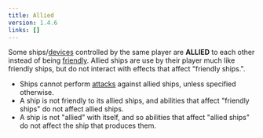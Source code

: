 ```yaml
---
title: Allied
version: 1.4.6
links: []
---
```


Some ships/[devices](/rules/Device) controlled by the same player are **ALLIED** to each other instead of being [friendly](/rules/Friendly). Allied ships are use by their player much like friendly ships, but do not interact with effects that affect "friendly ships.".

- Ships cannot perform [attacks](/rules/Attack) against allied ships, unless specified otherwise.
- A ship is not friendly to its allied ships, and abilities that affect "friendly ships" do not affect allied ships.
- A ship is not "allied" with itself, and so abilities that affect "allied ships" do not affect the ship that produces them.
